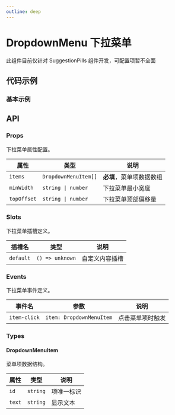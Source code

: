 ```yaml
---
outline: deep
---
```


# DropdownMenu 下拉菜单

此组件目前仅针对 SuggestionPills 组件开发，可配置项暂不全面

## 代码示例

### 基本示例

<demo vue="../../demos/dropdown-menu/basic.vue" />

## API

### Props

下拉菜单属性配置。

| 属性        | 类型                 | 说明                     |
| ----------- | -------------------- | ------------------------ |
| `items`     | `DropdownMenuItem[]` | **必填**，菜单项数据数组 |
| `minWidth`  | `string \| number`   | 下拉菜单最小宽度         |
| `topOffset` | `string \| number`   | 下拉菜单顶部偏移量       |

### Slots

下拉菜单插槽定义。

| 插槽名    | 类型            | 说明           |
| --------- | --------------- | -------------- |
| `default` | `() => unknown` | 自定义内容插槽 |

### Events

下拉菜单事件定义。

| 事件名       | 参数                     | 说明             |
| ------------ | ------------------------ | ---------------- |
| `item-click` | `item: DropdownMenuItem` | 点击菜单项时触发 |

### Types

#### DropdownMenuItem

菜单项数据结构。

| 属性   | 类型     | 说明       |
| ------ | -------- | ---------- |
| `id`   | `string` | 项唯一标识 |
| `text` | `string` | 显示文本   |
